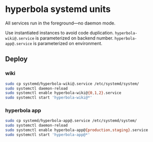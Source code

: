 # hyperbola systemd units

All services run in the foreground—no daemon mode.

Use instantiated instances to avoid code duplication. `hyperbola-wiki@.service`
is parameterized on backend number. `hyperbola-app@.service` is parameterized
on environment.

## Deploy

### wiki

```bash
sudo cp systemd/hyperbola-wiki@.service /etc/systemd/system/
sudo systemctl daemon-reload
sudo systemctl enable hyperbola-wiki@{0,1,2}.service
sudo systemctl start 'hyperbola-wiki@*'
```

### hyperbola app

```bash
sudo cp systemd/hyperbola-app@.service /etc/systemd/system/
sudo systemctl daemon-reload
sudo systemctl enable hyperbola-app@{production,staging}.service
sudo systemctl start 'hyperbola-app@*'
```
